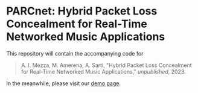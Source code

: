 # PARCnet: Hybrid Packet Loss Concealment for Real-Time Networked Music Applications

This repository will contain the accompanying code for 
> A. I. Mezza, M. Amerena, A. Sarti, "Hybrid Packet Loss Concealment for Real-Time Networked Music Applications," *unpublished*, 2023.

In the meanwhile, please visit our [demo page](https://polimi-ispl.github.io/PARCnet/).
